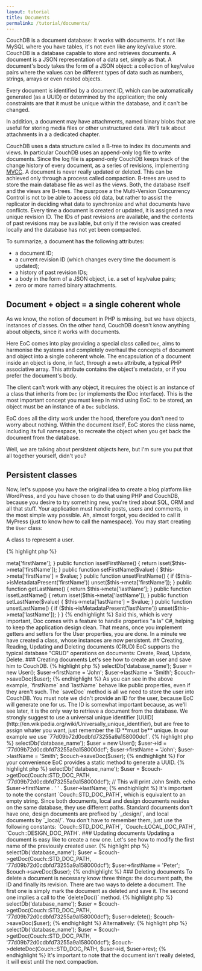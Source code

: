 ```yaml
---
layout: tutorial
title: Documents
permalink: /tutorial/documents/
---
```


CouchDB is a document database: it works with documents. It's not like MySQL where you have tables, it's not even like 
any key/value store. CouchDB is a database capable to store and retrieves documents. A document is a JSON representation 
of a data set, simply as that. A document's body takes the form of a JSON object: a collection of key/value pairs where 
the values can be different types of data such as numbers, strings, arrays or even nested objects.
 
Every document is identified by a document ID, which can be automatically generated (as a UUID) or determined by the 
application; the only constraints are that it must be unique within the database, and it can't be changed.
 
In addition, a document may have attachments, named binary blobs that are useful for storing media files or 
other unstructured data. We'll talk about attachments in a a dedicated chapter.

CouchDB uses a data structure called a B-tree to index its documents and views. In particular CouchDB uses an append-only
log file to write documents. Since the log file is append-only CouchDB keeps track of the change history of every document, 
as a series of revisions, implementing [MVCC](http://en.wikipedia.org/wiki/Multiversion_concurrency_control).
A document is never really updated or deleted. This can be achieved only through a process called compaction.
B-trees are used to store the main database file as well as the views. Both, the database itself and the views are B-trees.
The pusrpose a the Multi-Version Concurrency Control is not to be able to access old data, but rather to assist the 
replicator in deciding what data to synchronize and what documents have conflicts. Every time a document is created or 
updated, it is assigned a new unique revision ID. The IDs of past revisions are available, and the contents of past 
revisions may be available, but only if the revision was created locally and the database has not yet been compacted.

To summarize, a document has the following attributes:

- a document ID;
- a current revision ID (which changes every time the document is updated);
- a history of past revision IDs;
- a body in the form of a JSON object, i.e. a set of key/value pairs;
- zero or more named binary attachments.

## Document + object = a single coherent whole

As we know, the notion of document in PHP is missing, but we have objects, instances of classes. On the other hand, 
CouchDB doesn't know anything about objects, since it works with documents.

Here EoC comes into play providing a special class called `Doc`, aims to harmonise the systems and completely overhaul 
the concepts of document and object into a single coherent whole.
The encapsulation of a document inside an object is done, in fact, through a `meta` attribute, a typical PHP 
associative array. This attribute contains the object's metadata, or if you prefer the document's body.
 
The client can't work with any object, it requires the object is an instance of a class that inherits from 
`Doc` (or implements the IDoc interface). This is the most important concept you must keep in 
mind using EoC: to be stored, an object must be an instance of a `Doc` subclass.

EoC does all the dirty work under the hood, therefore you don't need to worry about nothing. Within the 
document itself, EoC stores the class name, including its full namespace, to recreate the object when you get 
back the document from the database.

Well, we are talking about persistent objects here, but I'm sure you put that all together yourself, didn't you?

## Persistent classes

Now, let's suppose you have the original idea to create a blog platform like WordPress, and you have chosen to do that 
using PHP and CouchDB, because you desire to try something new, you're tired about SQL, ORM and all that stuff. 
Your application must handle posts, users and comments, in the most simple way possible. Ah, almost forgot, you decided 
to call it MyPress (just to know how to call the namespace). You may start creating the `User` class:

A class to represent a user.

{% highlight php %}
<?php

namespace MyPress;

class User {
}
{% endhighlight %}

There are two ways for adding persistence to the above class. The most simple one, that should be normally used, is to 
inherit every class from the superclass Doc. Sometimes you have to deal with the fact that PHP doesn't support multiple 
inheritance: this happens when a class, having already an ancestor, can't extend Doc. To handle a situation like this,
EoC provides a trait, called TDoc, which implements every single method of the IDoc interface. That's all you need.

### Inheriting from Doc

This is the most simple case, just extends Doc class.

{% highlight php %}
<?php

namespace MyPress;

use EoC\Doc\Doc;

class User extends Doc {
}
{% endhighlight %}

### Implementing the IDoc interface using the TDoc trait

Since `User` inherits from `Person`, and PHP doesn't support multiple inheritance, let's implements IDoc interface, using 
TDoc trait.

{% highlight php %}
<?php

namespace MyPress;

use EoC\Doc\IDoc;
use EoC\Doc\TDoc;

class User extends Person implements IDoc {
  use TDoc;
}
{% endhighlight %}

## Document's properties

Our class still doesn't have any property. At least, an user will have a first name and a last name, so let's add 
getters and setters for these properties. It's important to note here, we don't use any protected members, on the 
contrary methods relay on the `meta` array. Elephant on Couch just care about this array. Every single key/value inside 
the array will be stored, while the other private or protected members are not taken into account, never.

{% highlight php %}
<?php

namespace MyPress;

use EoC\Doc\Doc;

class User extends Doc {

  public function getFirstName() {
    return $this->meta['firstName'];
  }

  public function issetFirstName() {
    return isset($this->meta['firstName']);
  }

  public function setFirstName($value) {
    $this->meta['firstName'] = $value;
  }

  public function unsetFirstName() {
    if ($this->isMetadataPresent('firstName'))
      unset($this->meta['firstName']);
  }

  public function getLastName() {
    return $this->meta['lastName'];
  }

  public function issetLastName() {
    return isset($this->meta['lastName']);
  }

  public function setLastName($value) {
    $this->meta['lastName'] = $value;
  }

  public function unsetLastName() {
    if ($this->isMetadataPresent('lastName'))
      unset($this->meta['lastName']);
  }

}
{% endhighlight %}

Said this, which is very important, Doc comes with a feature to handle properties "a la" C#, helping to keep the 
application design clean. That means, once you implement getters and setters for the User properties, you are done.
In a minute we have created a class, whose instances are now persistent.

## Creating, Reading, Updating and Deleting documents (CRUD)

EoC supports the typical database "CRUD" operations on documents: Create, Read, Update, Delete.

### Creating documents

Let's see how to create an user and save him to CouchDB.

{% highlight php %}
<?php

namespace MyPress;

use EoC\Couch;
use EoC\Adapter;

$couch = new Couch(new Adapter\CurlAdapter('127.0.0.1:5984', 'username', 'password'));
$couch->selectDb('database_name');

$user = new User();
$user->firstName = 'John';
$user->lastName = 'Smith';

$couch->saveDoc($user);
{% endhighlight %}

As you can see in the above example, `firstName` and `lastName` behave like public properties, even if they aren't such. 
The `saveDoc` method is all we need to store the user into CouchDB.

You must note we didn't provide an ID for the user, because EoC will generate one for us. The ID is somewhat important 
because, as we'll see later, it is the only way to retrieve a document from the database. We strongly suggest to use 
a universal unique identifier [UUID](http://en.wikipedia.org/wiki/Universally_unique_identifier), but are free to 
assign whater you want, just remember the ID **must be** unique. In our example we use `77d09b72d0cdbfd73255a9a158000dcf`.  

{% highlight php %}
<?php

namespace MyPress;

use EoC\Couch;
use EoC\Adapter;

$couch = new Couch(new Adapter\CurlAdapter('127.0.0.1:5984', 'username', 'password'));
$couch->selectDb('database_name');

$user = new User();
$user->id = '77d09b72d0cdbfd73255a9a158000dcf';
$user->firstName = 'John';
$user->lastName = 'Smith';

$couch->saveDoc($user);
{% endhighlight %}

For your convenience EoC provides a static method to generate a UUID. 

{% highlight php %}
<?php

use EoC\Generator\UUID;

$uuid = UUID::generate(UUID::UUID_RANDOM, UUID::FMT_STRING);
{% endhighlight %}

### Reading documents

In the example above we created an user instance that we stored into CouchDB. Let's see how we can retrieve the same 
user from the database, using `77d09b72d0cdbfd73255a9a158000dcf`, the ID we previously assigned.

{% highlight php %}
<?php

namespace MyPress;

use EoC\Couch;
use EoC\Adapter;

$couch = new Couch(new Adapter\CurlAdapter('127.0.0.1:5984', 'username', 'password'));
$couch->selectDb('database_name');

$user = $couch->getDoc(Couch::STD_DOC_PATH, '77d09b72d0cdbfd73255a9a158000dcf');

// This will print John Smith.
echo $user->firstName . ' ' . $user->lastName;
{% endhighlight %}

It's important to note the constant `Couch::STD_DOC_PATH`, which is equivalent to an empty string. Since both documents, 
local and design documents resides on the same database, they use different paths. Standard documents don't have one, design 
documents are prefixed by `_design/`, and local documents by `_local/`. You don't have to remember them, just use the 
following constants: `Couch::STD_DOC_PATH`, `Couch::LOCAL_DOC_PATH`, `Couch::DESIGN_DOC_PATH`.

### Updating documents

Updating a document is easy like to create a new one. Let's see how to modify the first name of the previously created user.

{% highlight php %}
<?php

namespace MyPress;

use EoC\Couch;
use EoC\Adapter;

$couch = new Couch(new Adapter\CurlAdapter('127.0.0.1:5984', 'username', 'password'));
$couch->selectDb('database_name');

$user = $couch->getDoc(Couch::STD_DOC_PATH, '77d09b72d0cdbfd73255a9a158000dcf');
$user->firstName = 'Peter';

$couch->saveDoc($user);
{% endhighlight %}

### Deleting documents

To delete a document is necessary know three things: the document path, the ID and finally its revision.
There are two ways to delete a document. The first one is simply mark the document as deleted and save it. The second 
one implies a call to the `deleteDoc()` method.

{% highlight php %}
<?php

namespace MyPress;

use EoC\Couch;
use EoC\Adapter;

$couch = new Couch(new Adapter\CurlAdapter('127.0.0.1:5984', 'username', 'password'));
$couch->selectDb('database_name');

$user = $couch->getDoc(Couch::STD_DOC_PATH, '77d09b72d0cdbfd73255a9a158000dcf');
$user->delete();

$couch->saveDoc($user);
{% endhighlight %}

Alternatively:

{% highlight php %}
<?php

namespace MyPress;

use EoC\Couch;
use EoC\Adapter;

$couch = new Couch(new Adapter\CurlAdapter('127.0.0.1:5984', 'username', 'password'));
$couch->selectDb('database_name');

$user = $couch->getDoc(Couch::STD_DOC_PATH, '77d09b72d0cdbfd73255a9a158000dcf');

$couch->deleteDoc(Couch::STD_DOC_PATH, $user->id, $user->rev);
{% endhighlight %}

It's important to note that the document isn't really deleted, it will exist until the next compaction.